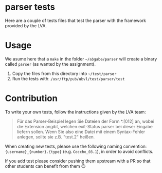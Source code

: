# parser tests

Here are a couple of tests files that test the parser with the framework 
provided by the LVA.

# Usage

We asume here that a `make` in the folder `~/abgabe/parser` will create a 
binary called `parser` (as wanted by the assignment).

1. Copy the files from this directory into `~/test/parser`
2. Run the tests with: `/usr/ftp/pub/ubvl/test/parser/test`

# Contribution

To write your own tests, follow the instructions given by the LVA team:

> Für das Parser-Beispiel legen Sie Dateien der Form *.[012] an, wobei die 
> Extension angibt, welchen exit-Status parser bei dieser Eingabe liefern sollen. 
> Wenn Sie also eine Datei mit einem Syntax-Fehler anlegen, sollte sie z.B. 
> "test.2" heißen.

When creating new tests, please use the following naming convention: 
`{username}_{number}.{type}` 
(e.g. `Coccho_03.1`), in order to avoid conflicts.

If you add test please consider pushing them upstream with a PR so that other 
students can benefit from them 😉

<!--

    _
   / \
   |-|
   | |           Already got a parser?
   |U|
   |E|        Let's go to the moooooooooon!
   |B|
  /| |\
 / | | \
|  | |  |
 `_"""_`

-->